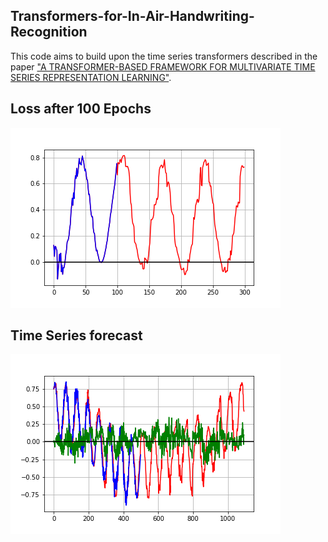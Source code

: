 ## Transformers-for-In-Air-Handwriting-Recognition

This code aims to build upon the time series transformers described in the paper ["A TRANSFORMER-BASED FRAMEWORK FOR MULTIVARIATE TIME SERIES REPRESENTATION LEARNING"](https://arxiv.org/abs/2010.02803).



## Loss after 100 Epochs
![Drag Racing](images/time-series-forecast.png)

## Time Series forecast
![Drag Racing](images/90_epoch_error.png)
